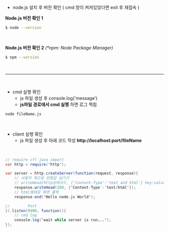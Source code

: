 - node.js 설치 후 버전 확인 ( cmd 창이 켜져있었다면 exit 후 재접속 )

**Node.js 버전 확인 1**
~~~bash
$ node --version
~~~

<br>

**Node.js 버전 확인 2** _(*npm: Node Package Manager)_
~~~bash
$ npm --version
~~~
<br>
<hr>
<br>

- cmd 실행 확인
  - js 파일 생성 후 console.log('message')
  - **js파일 경로에서 cmd 실행** 하면 로그 찍힘

~~~bash
node fileName.js
~~~

<br>

- client 실행 확인
  - js 파일 생성 후 아래 코드 작성 **http://localhost:port/fileName**

<br>

~~~ java
// require cf) java import
var http = require('http');

var server = http.createServer(function(request, response){
    // 사용자 측으로 반환값 넘기기
    // writeHead(http상태코드, {'Content-Type':'text and html'} key:value 형태/여러 개 O)
    response.writeHead(200, {'Content-Type':'text/html'});
    // html형태로 화면 출력
    response.end('Hello node.js World');

//        Port
}).listen(9900, function(){
    // cmd log
    console.log('wait while server is run...');
});
~~~